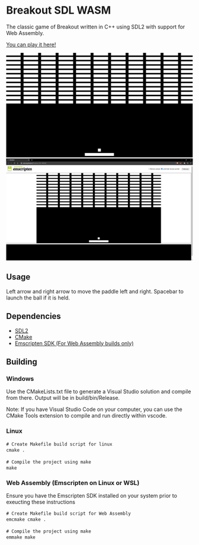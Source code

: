 # Breakout SDL WASM

The classic game of Breakout written in C++ using SDL2 with support for Web Assembly.

[You can play it here!](https://airloaf.github.io/Breakout-SDL-WASM/)

![Still shot of Breakout](Screenshots/BreakoutStill.PNG)
![Breakout Running in a web browser](Screenshots/Emscripten.PNG)

## Usage

Left arrow and right arrow to move the paddle left and right.
Spacebar to launch the ball if it is held.

## Dependencies

- [SDL2](https://www.libsdl.org/)
- [CMake](https://cmake.org/)
- [Emscripten SDK (For Web Assembly builds only)](https://emscripten.org/)

## Building

### Windows

Use the CMakeLists.txt file to generate a Visual Studio solution and compile from there. Output will be in build/bin/Release.

Note: If you have Visual Studio Code on your computer, you can use the CMake Tools extension to compile and run directly within vscode.

### Linux

```
# Create Makefile build script for linux
cmake .

# Compile the project using make
make
```

### Web Assembly (Emscripten on Linux or WSL)
Ensure you have the Emscripten SDK installed on your system prior to exeucting these instructions
```
# Create Makefile build script for Web Assembly
emcmake cmake .

# Compile the project using make
emmake make
```
